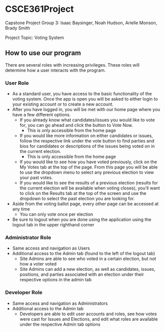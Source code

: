 # CSCE361Project
Capstone Project Group 3: Isaac Baysinger, Noah Hudson, Arielle Monson, Brady Smith

Project Topic: Voting System

## How to use our program
There are several roles with increasing privileges. These roles will determine how a user interacts with the program. 
### User Role
- As a standard user, you have access to the basic functionality of the voting system. Once the app is open you will be asked to either login to your existing account or to create a new account. 
- After you have logged in, you will be met with our home page where you have a few different options. 
  - If you already know what candidates/issues you would like to vote for, you can go ahead and click the button to Vote Now. 
    -   This is only accessible from the home page
  - If you would like more information on either candidates or issues, follow the respective link under the vote button to find parties and bios for candidates or descriptions of the issues being voted on in the current election. 
    - This is only accessible from the home page
  - If you would like to see how you have voted previously, click on the My Votes tab at the top of the page. From this page you will be able to use the dropdown menu to select any previous election to view your past votes. 
  - If you would like to see the results of a previous election (results for the current election will be available when voting closes), you'll want to click on the Results tab at the top of the screen and use the dropdown to select the past election you are looking for. 
- Aside from the voting ballot page, every other page can be accessed at any time
  - You can only vote once per election 
- Be sure to logout when you are done using the application using the logout tab in the upper righthand corner
### Administrator Role
- Same access and navigation as Users
- Additional access to the Admin tab (found to the left of the logout tab)
  -  Site Admins are able to see who voted in a certain election, but not how a voter voted
  -  Site Admins can add a new election, as well as candidates, issues, positions, and parties associated with an election under their respective options in the admin tab
### Developer Role
- Same access and navigation as Administrators
- Additional access to the Admin tab
  - Developers are able to edit user accounts and roles, see how votes were cast for Issues and Elections, and edit what roles are available under the respective Admin tab options
